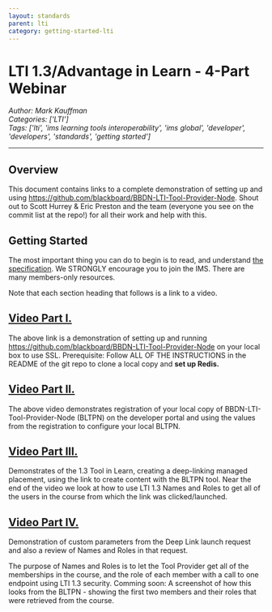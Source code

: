 ```yaml
---
layout: standards
parent: lti
category: getting-started-lti
---
```

# LTI 1.3/Advantage in Learn - 4-Part Webinar
*Author: Mark Kauffman*  
*Categories: ['LTI']*  
*Tags: ['lti', 'ims learning tools interoperability', 'ims global', 'developer', 'developers', 'standards', 'getting started']*  
<hr />

## Overview

This document contains links to a complete demonstration of setting up and using https://github.com/blackboard/BBDN-LTI-Tool-Provider-Node. Shout out to Scott Hurrey & Eric Preston and the team (everyone you see on the commit list at the repo!) for all their work and help with this. 

## Getting Started

The most important thing you can do to begin is to read, and understand [the specification](https://www.imsglobal.org/lti-advantage-overview). We STRONGLY encourage you to join the IMS. There are many members-only resources.

Note that each section heading that follows is a link to a video.

## [Video Part I.](https://onblackboard-my.sharepoint.com/:v:/g/personal/mark_kauffman_blackboard_com/EX7cJ3I7jzROutlbjgk9GzQBHs7Y57lqK3RcDBDZHIUPLA?e=TGb1Em)

The above link is a demonstration of setting up and running https://github.com/blackboard/BBDN-LTI-Tool-Provider-Node on your local box to use SSL. Prerequisite: Follow ALL OF THE INSTRUCTIONS in the README of the git repo to clone a local copy and **set up Redis.**  
 
## [Video Part II.](https://onblackboard-my.sharepoint.com/:v:/g/personal/mark_kauffman_blackboard_com/EUopuue_7P9Etmq2iDG76IsBBNdHuhldhYT3jN40PChnOg?e=qTnL7Z)
The above video demonstrates registration of your local copy of BBDN-LTI-Tool-Provider-Node (BLTPN) on the developer portal and using the values from the registration to configure your local BLTPN.

## [Video Part III.](https://onblackboard-my.sharepoint.com/:v:/g/personal/mark_kauffman_blackboard_com/Ef6HQLoSGnhPmc69e3FpaE0Bkf-I-phSn7e_YFqeKlwccA?e=OmWDXK)
Demonstrates of the 1.3 Tool in Learn, creating a deep-linking managed placement, using the link to create content with the BLTPN tool. Near the end of the video we look at how to use LTI 1.3 Names and Roles to get all of the users in the course from which the link was clicked/launched.

## [Video Part IV.](https://onblackboard-my.sharepoint.com/:v:/g/personal/mark_kauffman_blackboard_com/EcXwlQwksXxFrA4ZjSy3ZsIBeA4_NVORxjoZ1BlLThpQxA?e=VKgRMd)
Demonstration of custom parameters from the Deep Link launch request and also a review of Names and Roles in that request.

The purpose of Names and Roles is to let the Tool Provider get all of the memberships in the course, and the role of each member with a call to one endpoint using LTI 1.3 security. Comming soon: A screenshot of how this looks from the BLTPN - showing the first two members and their roles that were retrieved from the course.
